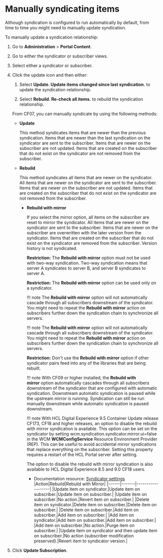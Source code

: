 # Manually syndicating items

Although syndication is configured to run automatically by default, from time to time you might need to manually update syndication.

To manually update a syndication relationship:

1.  Go to **Administration** \> **Portal Content**.

2.  Go to either the syndicator or subscriber views.

3.  Select either a syndicator or subscriber.

4.  Click the update icon and then either:

    1.  Select **Update. Update items changed since last syndication.** to update the syndication relationship.

    2.  Select **Rebuild. Re-check all items.** to rebuild the syndication relationship.

    From CF07, you can manually syndicate by using the following methods:

    -   **Update**

        This method syndicates items that are newer than the previous syndication. Items that are newer than the last syndication on the syndicator are sent to the subscriber. Items that are newer on the subscriber are not updated. Items that are created on the subscriber that do not exist on the syndicator are not removed from the subscriber.

    -   **Rebuild**

        This method syndicates all items that are newer on the syndicator. All items that are newer on the syndicator are sent to the subscriber. Items that are newer on the subscriber are not updated. Items that are created on the subscriber that do not exist on the syndicator are not removed from the subscriber.

        -   **Rebuild with mirror**

            If you select the mirror option, all items on the subscriber are reset to mirror the syndicator. All items that are newer on the syndicator are sent to the subscriber. Items that are newer on the subscriber are overwritten with the later version from the syndicator. Items that are created on the subscriber that do not exist on the syndicator are removed from the subscriber. Version history is not syndicated.

            **Restriction:** The **Rebuild with mirror** option must not be used with two-way syndication. Two-way syndication means that server A syndicates to server B, and server B syndicates to server A.

            **Restriction:** The **Rebuild with mirror** option can be used only on a syndicator.

            !!! note
                The **Rebuild with mirror** option will not automatically cascade through all subscribers downstream of the syndicator. You might need to repeat the **Rebuild with mirror** action on subscribers further down the syndication chain to synchronize all servers.

            !!! note
                The **Rebuild with mirror** option will not automatically cascade through all subscribers downstream of the syndicator. You might need to repeat the **Rebuild with mirror** action on subscribers further down the syndication chain to synchronize all servers.

            **Restriction:** Don't use the **Rebuild with mirror** option if other syndicator pairs feed into any of the libraries that are being rebuilt.

            !!! note
                With CF09 or higher installed, the **Rebuild with mirror** option automatically cascades through all subscribers downstream of the syndicator that are configured with automatic syndication. Downstream automatic syndication is paused while the upstream mirror is running. Syndication can still be run manually downstream while automatic syndication is paused downstream.

            !!! note
                With HCL Digital Experience 9.5 Container Update release CF173, CF18 and higher releases, an option to disable the rebuild with mirror syndication is available. This option can be set on the syndicator by setting wcm.syndication.syndicator.mirror.ui=false in the WCM **WCMConfigService** Resource Environment Provider \(REP\). This can be useful to avoid accidental mirror syndications that replace everything on the subscriber. Setting this property requires a restart of the HCL Portal server after setting.

            The option to disable the rebuild with mirror syndication is also available to HCL Digital Experience 8.5 and 9.0 CF18 users.

            -   Documentation resource: [Syndicator settings](wcm_reference_syndicatorfields.md)
        |Action|Rebuild|Rebuild with Mirror|
        |------|-------|-------------------|
        |Update item on syndicator.|Update item on subscriber.|Update item on subscriber.|
        |Update item on subscriber.|No action.|Revert item on subscriber.|
        |Delete item on syndicator.|Delete item on subscriber.|Delete item on subscriber.|
        |Delete item on subscriber.|Add item on subscriber.|Add item on subscriber.|
        |Add item on syndicator.|Add item on subscriber.|Add item on subscriber.|
        |Add item on subscriber.|No action.|Purge item on subscriber.|
        |Update item on syndicator and then update item on subscriber.|No action \(subscriber modification preserved\).|Revert item to syndicator version.|

5.  Click **Update Subscription**.

<!--
**Parent topic:**[How to manage syndicators and subscribers](../panel_help/wcm_syndication.md) -->

